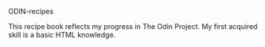 ODIN-recipes

This recipe book reflects my progress in The Odin Project.
My first acquired skill is a basic HTML knowledge.
